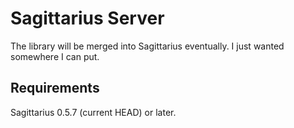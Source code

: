 Sagittarius Server
==================

The library will be merged into Sagittarius eventually.
I just wanted somewhere I can put.

Requirements
------------

Sagittarius 0.5.7 (current HEAD) or later.
